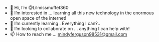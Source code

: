 - 👋 Hi, I’m @Lilmissmuffet360
- 👀 I’m interested in ... learning all this new technology in the enormous open space of the internet! 
- 🌱 I’m currently learning . Everything I can?..
- 💞️ I’m looking to collaborate on ... anything I can help with! 
- 📫 How to reach me ... mindyferguson98531@gmail.com

<!---
Lilmissmuffet360/Lilmissmuffet360 is a ✨ special ✨ repository because its `README.md` (this file) appears on your GitHub profile.
You can click the Preview link to take a look at your changes.
--->
